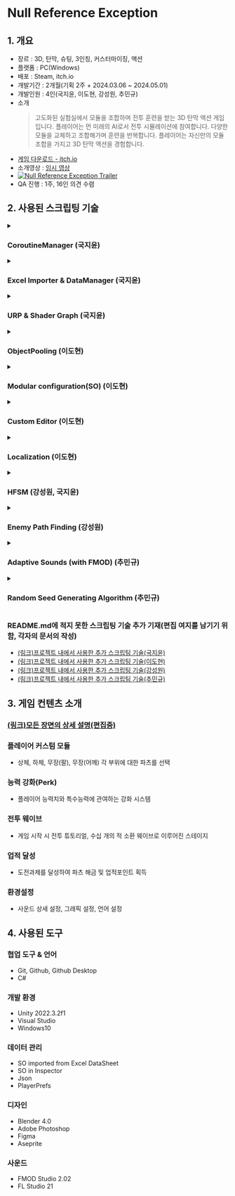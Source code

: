 # Null Reference Exception
## 1. 개요
- 장르 : 3D, 탄막, 슈팅, 3인칭, 커스터마이징, 액션
- 플랫폼 : PC(Windows)
- 배포 : Steam, itch.io
- 개발기간 : 2개월(기획 2주 + 2024.03.06 ~ 2024.05.01)
- 개발인원 : 4인(국지윤, 이도현, 강성원, 추민규)
- 소개
    > 고도화된 실험실에서 모듈을 조합하며 전투 훈련을 받는 3D 탄막 액션 게임입니다. 플레이어는 먼 미래의 AI로서 전투 시뮬레이션에 참여합니다. 다양한 모듈을 교체하고 조합해가며 훈련을 반복합니다. 플레이어는 자신만의 모듈 조합을 가지고 3D 탄막 액션을 경험합니다.
- [게임 다운로드 - itch.io](https://ecchiclone.itch.io/null-reference-exception)
- 소개영상 : [임시 영상](https://www.youtube.com/watch?v=XH0-N9iOdQI)
- [![Null Reference Exception Trailer](https://img.youtube.com/vi/XH0-N9iOdQI/0.jpg)](https://www.youtube.com/watch?v=XH0-N9iOdQI "Null Reference Exception Trailer")
- QA 진행 : 1주, 16인 의견 수렴

## 2. 사용된 스크립팅 기술
<details>
<summary><h3>CoroutineManager (국지윤)</h3></summary>
    
사용처 : SpawnManager
    
스테이지 진행을 위한 로직에서 SpawnManager를 사용하였고 스테이지 진행을 코루틴 호출로 단계별 로직이 실행될 수 있도록 하고자 했지만 SpawnManager는 MonoBehaviour를 상속받지 않은 클래스이므로 코루틴을 호출해줄 클래스가 필요했고 전역으로 사용할 CoroutineManager 클래스를 만들고 해당 클래스에서 코루틴을 대신 호출해주는 방식을 채택하였습니다.
    
<ul>
<li>SpawnManager Code 스크린샷</li>

![image](https://github.com/JY-LemongO/NBC_1st_FinalProject/assets/21221633/ab581568-c6c4-4028-8cce-0e15a108a704)

![image](https://github.com/JY-LemongO/NBC_1st_FinalProject/assets/21221633/09b9f52d-d7cf-4ebd-a7b8-7b8504d20d3f)

<li>CoroutineManager Code 스크린샷
    
![image](https://github.com/JY-LemongO/NBC_1st_FinalProject/assets/21221633/9690f940-21f5-4fca-8c58-7b4e0db5a98f)

![image](https://github.com/JY-LemongO/NBC_1st_FinalProject/assets/21221633/f49de356-4336-4263-abdb-fd71a789a19e)

![image](https://github.com/JY-LemongO/NBC_1st_FinalProject/assets/21221633/3574d2b5-720f-4fbc-8826-fb453711e07f)

</ul>

</details>


<details>
<summary><h3>Excel Importer & DataManager (국지윤)  </h3></summary>

사용처 : 플레이어 모듈의 파츠 정보, 스테이지 정보, 튜토리얼 정보

데이터 관리 시 기존의 방법은 Scriptable Object가 필요한 오브젝트의 인스펙터에 직접 연결해 정보를 할당하는 방식을 사용하였지만 관리가 힘들고 많은 수의 SO를 생성해 할당하는 과정에서 휴먼에러가 발생할 수 있는 문제가 있었습니다.

이를 Excel Importer를 활용해 필요한 데이터를 엑셀 시트로 관리하고 시트를 SO로 변환해 데이터 관리의 편의성을 높였으며 변환된 SO를 데이터 매니저를 활용해 Dictionary 에 저장해두고 필요한 때에 동적으로 사용할 수 있도록 접근성을 높였습니다.

![image](https://github.com/JY-LemongO/NBC_1st_FinalProject/assets/21221633/7a77ba48-78fc-4189-8dff-12058f65a58a)

</details>


<details>
<summary><h3>URP & Shader Graph (국지윤)  </h3></summary>

사용처 : Sci-fi 스타일의 포스트 프로세싱 및 Shader Graph

저희 게임은 공상과학 느낌의 컨셉을 원했고 그 기능으로 네온효과가 필수였습니다. 유니티에선 URP 템플릿의 PostProcessing과 Shader Graph를 사용하여 Emission 효과와 Dissolve 효과를 줄 수 있었고 결과적으로 Sci-Fi 게임 느낌을 살릴 수 있었습니다.

<ul>
<li>Emission

![image](https://github.com/JY-LemongO/NBC_1st_FinalProject/assets/21221633/6bd136b1-579f-40b3-ab8b-f382d2db7614)

![image](https://github.com/JY-LemongO/NBC_1st_FinalProject/assets/21221633/e95775ff-c4ff-4966-8e7f-92a72b82926a)

![image](https://github.com/JY-LemongO/NBC_1st_FinalProject/assets/21221633/da3aadaf-8255-4070-9ab3-410e370fa636)

![image](https://github.com/JY-LemongO/NBC_1st_FinalProject/assets/21221633/e2bcc233-af2c-4894-b2f1-6e18787b2458)

<li>ShaderGraph

![image](https://github.com/JY-LemongO/NBC_1st_FinalProject/assets/21221633/874f8012-6474-4374-833b-ee2a463b538c)

![셰이더](https://github.com/JY-LemongO/NBC_1st_FinalProject/assets/21221633/1cbe7111-fd09-4791-8c86-d24830aeb237)

</ul>
</details>


<details>
<summary><h3>ObjectPooling (이도현)  </h3></summary>
    
사용처 : 적 탄막, 플레이어 탄막, 적 유닛
    
씬 진입 시, 많은 횟수의 생성과 삭제를 필요로 하는 오브젝트를 미리 준비하여 Instantiate와 Destroy사용을 최소화 하였습니다. 현재 프로젝트에서 사용된 Pooler는 추가적으로 아래와 같은 특징을 갖습니다.

<ul>
<li>오브젝트의 특성에 따라 그에 맞는 Pooler를 사용하였습니다.

<blockquote>효과 : 한 개의 Pooler Prefab에 모든 Pooled 오브젝트들을 모아두었던 방식에서, ‘Enemy’, ‘UI’, ‘PlayerBullets’ 등 특성에 맞는 Pooler를 각자 마련함으로써 다양한 씬에서 가볍게 사용될 수 있도록 활용성을 높였습니다.</blockquote>

<blockquote>개선할 점 : 현재의 Pooler는 반드시 그 속성을 필요로 하며 한 개의 씬에 같은 속성을 가진 Pooler를 두 개 이상 배치할 수 없습니다. 이 두 가지의 제한사항을 개선할 여지가 있습니다.</blockquote>

<li>Pool 생성 시, 프레임 당 생성 가능한 오브젝트 수를 제한했습니다.

<blockquote>효과 : Queue와 비동기를 사용하여 프레임당 Pool 생성량에 제한을 가한 결과, Pooler에 속한 Pool의 크기에 따라 기하급수적으로 늘어나던 씬의 로딩시간을 없애고, 각 프레임 당 부담이 되지 않을 정도로 Instantiate를 분배함으로써 게임의 지연속도를 최소화 할 수 있었습니다.</blockquote>

<blockquote>개선할 점 : 사용자 기기의 성능에 따라 프레임 당 적절한 오브젝트의 생성(Instantiate) 수에 차이가 있지만, 이러한 요인에 따라 동적으로 생성 제한량을 조절하지 않았습니다. 각 프레임 당 일정 시간을 경과하였을 경우 생성을 중지하도록(다음 프레임에서 작업을 이어나가도록) 하여 개선할 수 있을까 고민하고 있습니다.</blockquote>
</ul>
</details>


<details>
<summary><h3>Modular configuration(SO) (이도현)  </h3></summary>
    
사용처 : 적 탄막 생성 정보, 업적 정보

적의 공격 방식(탄막 생성) 프리셋 및 업적 내용 구성에 SO를 통한 모듈식 구성을 사용하였습니다.

적이 사용하는 공격로직은 패턴(Pattern) 단위로 사용이 가능하고, 패턴을 연속적 또는 연쇄적으로 배치한 페이즈(Phase) 단위로써도 사용이 가능합니다.

업적은 Achievement내에 TaskGroup와 Reward, TaskGroup은 여러 개의 Task로, Task는 Target과 필요 횟수 그리고 계산 방식SO로 구성되는 등 세분화된 SO를 조합하여 완성된 AchievementSO 하나를 만듭니다.

<blockquote>효과 : 모듈식 구성을 통해 적의 탄막 공격 모양과 반복적인 패턴 발현에 대해 효과적으로 구현이 가능했고 새로운 프리셋을 만드는 과정도 매우 간단해졌다. 업적 시스템의 경우는 업적단위, Task단위 등에서 독립적으로 할 일을 명확히 하여 이를 조합하는 방식을 사용했기 때문에 관리가 용이하였다. </blockquote>

<blockquote>개선할 점 : 현재 미리 준비된 탄막과 업적 데이터는 모두 SO로 관리되고있다. 각 모듈단위마다 데이터시트를 작성하여 관리하는 방식을 사용한다면 더 보기 쉽고 비개발자 입장에서도 관리가 쉬운 환경이 될 것이다. </blockquote>
</details>


<details>
<summary><h3>Custom Editor (이도현)  </h3></summary>
    
사용처 : 적 탄막 생성 정보가 담긴 SO의 Inspector 커스텀

에디터의 Inspector에서 보여질 속성을 더 잘 설명(번역, 상세설명 등)하고, 다른 속성의 상태에 따라 정해야 할 속성값들을 선택적으로 Inspector에서 보여주기 위해 사용하였습니다.

<details>
    
<summary>탄막 생성 정보 SO의 Inspector에서의 적용 예시</summary>
    
![image](https://github.com/JY-LemongO/NBC_1st_FinalProject/assets/21221633/bdf6f5f6-ab8a-42de-94b3-4ba1b2d6eabc)

</details>

<blockquote>
개선할 점 : Inspector를 그리는 데에 마주한 몇 가지 문제를 해결하지 못하였습니다.

<li>List 또는 Array의 폼을 기존 인스펙터와 같이 프레임을 갖도록 하기
    
<li>List 내 List의 속성에 대한 설정(이름, 조건부 표시 등)
    
<li>불필요하게 추가적으로 생성되는 Inpector 내 UI 삭제
</blockquote>

</details>


<details>
<summary><h3>Localization (이도현)  </h3></summary>
    
사용정보 : Localization 패키지 활용, csv파일로 데이터 관리, 한/영 지원

Unity Registry의 Localization 패키지를 활용하였고, csv파일로 locale별 표시 데이터를 관리합니다.

이미 준비된 씬 내 오브젝트와 프리팹에는 전용 컴포넌트를 부착하여 사용하며, 스크립팅을 통해 표시되는 텍스트는 전용 유틸 클래스(오브젝트에 컴포넌트를 부착)를 준비하여 활용합니다.

<ul>
<li>사용 예시는 아래와 같습니다.
    
![image](https://github.com/JY-LemongO/NBC_1st_FinalProject/assets/21221633/acc8714a-4f3c-4035-9214-e30cbd0c1b5e)

![image](https://github.com/JY-LemongO/NBC_1st_FinalProject/assets/21221633/08013209-0861-42c8-afe7-e45236dde289)

![image](https://github.com/JY-LemongO/NBC_1st_FinalProject/assets/21221633/c8254167-1118-43dc-9e33-e77b2cb8d71a)

![image](https://github.com/JY-LemongO/NBC_1st_FinalProject/assets/21221633/1ddf0cd1-76db-4fc4-8e9c-2d4778789143)

</ul>

<blockquote>개선할 점 : 구글 스프레드 시트를 연동할 수 있다는 사실을 들어 알고 있습니다.
    이를 통해 번역 언어 확장과 언어 번역의 자동화에 대해 개선이 이루어질 수 있다고 생각됩니다.</blockquote>
    
</details>


<details>
<summary><h3>HFSM (강성원, 국지윤) </h3></summary>
    
사용처 : 적 상태(강성원), 플레이어 상태(국지윤)

FSM은 상태가 많아지면 구조가 복잡해지고 관리가 힘들어지는 한계가 있습니다.

이러한 이유로 상태들을 계층으로 관리할 수 있는 HFSM 구조를 채택했습니다.

<ul>
<li>Player HFSM

플레이어는 상태에 따라 애니메이션 및 동작 로직이 달라야 했고 계층을 이루는 구조가 필요했습니다. 이를 적용할 방법으로 HFSM 이 적합하다고 판단되어 HFSM을 사용하여 각 상태에 따라 동작을 정의해 현재 상태를 직관적으로 알 수 있었습니다.

![image](https://github.com/JY-LemongO/NBC_1st_FinalProject/assets/21221633/1fd96301-6acb-4854-8add-bb82273fefce)

![image](https://github.com/JY-LemongO/NBC_1st_FinalProject/assets/21221633/df97f71d-2dc0-4f10-872d-1c2d1de50487)

<li>Enemy HFSM

자율적으로 행동하는 Enemy는 Alive 상태일 때 연결되는 상태가 계층으로 정의되어 HFSM을 적용하였습니다.

![image](https://github.com/JY-LemongO/NBC_1st_FinalProject/assets/21221633/1f62016a-33e5-4261-a6d2-71360c862307)

</ul>
</details>


<details>
<summary><h3>Enemy Path Finding (강성원)  </h3></summary>
    
사용정보 : AI Navigation 및 A*알고리즘 사용

등장하는 적의 길찾기 기능에는 유니티에서 제공하는 AI Navigation과 A*알고리즘 2가지를 사용하였습니다.

<ul>
<li>AI Navigation (NavMeshAgent)

지상에서 걷는 몹이 다양한 지형에 대응하는 길 찾기 기능이 필요했습니다.

유니티에서 제공해주는 AI Navigation를 사용하여 여러 지형에 대응하여 플레이어를 쫓아가는 몬스터를 구현할 수 있었습니다.

<li>A* 알고리즘

❓사용 이유❓

구체 형태의 오브젝트가 플레이어를 향해 자연스럽게 굴러가도록 하기 위해 NavMeshAgent를 사용했지만 물리적인 적용에 있어서 한계가 있어 A* 알고리즘을 활용하기로 결정했습니다.

❗얻은 효과❗

A* 알고리즘은 목표지점까지의 경로를 제공합니다. 이 경로 정보를 바탕으로 구체에 적절한 힘을 가하여 목적지까지 자연스럽게 이동하도록 구현했습니다.

</ul>
</details>


<details>
<summary><h3>Adaptive Sounds (with FMOD) (추민규)  </h3></summary>
    
사용정보 : FMOD엔진을 이용하여 환경에 따라 사운드가 능동적으로 바뀌는 적응형 사운드 적용

FMOD 엔진을 이용한 환경에 따라 사운드가 능동적으로 바뀌는 적응형 사운드를 적용했습니다.

<ol>
<li>보스 등장과 소멸 시 필드 BGM과 보스 BGM이 자연스럽게 박자에 맞춰 Crossfade-Transition이 되도록 구현했습니다.
    
<li>플레이 중 BGM이 자연스럽게 구간 반복이 되도록 Crossfade를 적용했습니다.
    
<li>게임 플레이 중 ESC를 눌러 일시정지 하게 되면, Low pass filter 효과를 걸어주게 되어 BGM에 먹먹한 효과를 내게 만들었습니다.
    
<li>개틀링 건 발사 SFX와 같이 하나의 Source가 빠르게 반복되어 단조롭고 인위적인 소리라고 인식되는 것을 방지하기 위해 발사될 때마다 랜덤으로 Pitch와 Volume 값을 일정 범위 내에서 변경하게 하여 사운드의 무작위성을 더했습니다.
</ol>

<li>FMOD로 적용한 기술 시연 영상(1~3번)

https://www.youtube.com/watch?v=BEy7qAcn-5E

</details>


<details>
<summary><h3>Random Seed Generating Algorithm (추민규)  </h3></summary>
    
사용처 : 퍽 지도의 생성과 저장 및 불러오기

<li>게임을 처음 시작하거나 중앙의 Origin Perk를 구성 초기화하여 새롭게 랜덤한 시드를 얻어 새로운 퍼크의 구조를 얻을 수 있습니다.

<li>설계된 구조의 경우의 수는 134,104,039,237,168으로 숫자가 매우 크지만 하나의 시드가 하나의 구조를 무조건 일대일 대응으로 가지고 있어 같은 시드가 나오면 같은 구조가 되는 시스템을 가지고 있습니다.

</details>

### README.md에 적지 못한 스크립팅 기술 추가 기재(편집 여지를 남기기 위함, 각자의 문서의 작성)
- [(링크)프로젝트 내에서 사용한 추가 스크립팅 기술(국지윤)](https://github.com/JY-LemongO/NBC_1st_FinalProject/wiki/%ED%94%84%EB%A1%9C%EC%A0%9D%ED%8A%B8-%EB%82%B4%EC%97%90%EC%84%9C-%EC%82%AC%EC%9A%A9%ED%95%9C-%EC%B6%94%EA%B0%80-%EC%8A%A4%ED%81%AC%EB%A6%BD%ED%8C%85-%EA%B8%B0%EC%88%A0(%EA%B5%AD%EC%A7%80%EC%9C%A4))
- [(링크)프로젝트 내에서 사용한 추가 스크립팅 기술(이도현)](https://github.com/JY-LemongO/NBC_1st_FinalProject/wiki/%ED%94%84%EB%A1%9C%EC%A0%9D%ED%8A%B8-%EB%82%B4%EC%97%90%EC%84%9C-%EC%82%AC%EC%9A%A9%ED%95%9C-%EC%B6%94%EA%B0%80-%EC%8A%A4%ED%81%AC%EB%A6%BD%ED%8C%85-%EA%B8%B0%EC%88%A0(%EC%9D%B4%EB%8F%84%ED%98%84))
- [(링크)프로젝트 내에서 사용한 추가 스크립팅 기술(강성원)](https://github.com/JY-LemongO/NBC_1st_FinalProject/wiki/%ED%94%84%EB%A1%9C%EC%A0%9D%ED%8A%B8-%EB%82%B4%EC%97%90%EC%84%9C-%EC%82%AC%EC%9A%A9%ED%95%9C-%EC%B6%94%EA%B0%80-%EC%8A%A4%ED%81%AC%EB%A6%BD%ED%8C%85-%EA%B8%B0%EC%88%A0(%EA%B0%95%EC%84%B1%EC%9B%90))
- [(링크)프로젝트 내에서 사용한 추가 스크립팅 기술(추민규)](https://github.com/JY-LemongO/NBC_1st_FinalProject/wiki/%ED%94%84%EB%A1%9C%EC%A0%9D%ED%8A%B8-%EB%82%B4%EC%97%90%EC%84%9C-%EC%82%AC%EC%9A%A9%ED%95%9C-%EC%B6%94%EA%B0%80-%EC%8A%A4%ED%81%AC%EB%A6%BD%ED%8C%85-%EA%B8%B0%EC%88%A0(%EC%B6%94%EB%AF%BC%EA%B7%9C))

## 3. 게임 컨텐츠 소개
### [(링크)모든 장면의 상세 설명(편집중)](https://github.com/JY-LemongO/NBC_1st_FinalProject/wiki/%EA%B2%8C%EC%9E%84-%EC%9E%A5%EB%A9%B4-%EC%83%81%EC%84%B8)
### 플레이어 커스텀 모듈
- 상체, 하체, 무장(팔), 무장(어깨) 각 부위에 대한 파츠를 선택
### 능력 강화(Perk)
- 플레이어 능력치와 특수능력에 관여하는 강화 시스템
### 전투 웨이브
- 게임 시작 시 전투 튜토리얼, 수십 개의 적 소환 웨이브로 이루어진 스테이지
### 업적 달성
- 도전과제를 달성하여 파츠 해금 및 업적포인트 획득
### 환경설정
- 사운드 상세 설정, 그래픽 설정, 언어 설정

## 4. 사용된 도구
### 협업 도구 & 언어
- Git, Github, Github Desktop
- C#
### 개발 환경
- Unity 2022.3.2f1
- Visual Studio
- Windows10
### 데이터 관리
- SO imported from Excel DataSheet
- SO in Inspector
- Json
- PlayerPrefs
### 디자인
- Blender 4.0
- Adobe Photoshop
- Figma
- Aseprite
### 사운드
- FMOD Studio 2.02
- FL Studio 21
